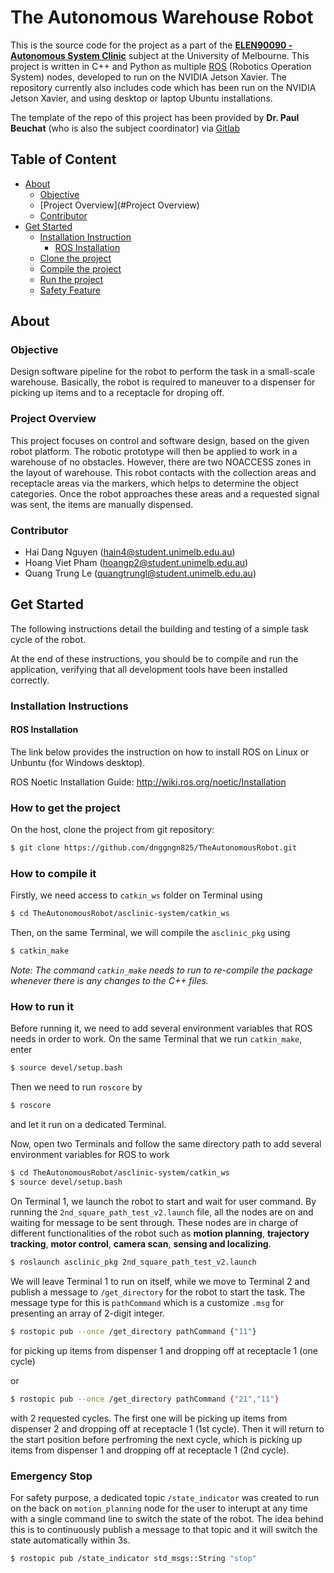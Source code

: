 # The Autonomous Warehouse Robot

This is the source code for the project as a part of the **[ELEN90090 - Autonomous System Clinic](https://handbook.unimelb.edu.au/subjects/elen90090)** subject at the University of Melbourne. This project is written in C++ and Python as multiple [ROS](https://www.ros.org/) (Robotics Operation System) nodes, developed to run on the NVIDIA Jetson Xavier. The repository currently also includes code which has been run on the NVIDIA Jetson Xavier, and using desktop or laptop Ubuntu installations.

The template of the repo of this project has been provided by **Dr. Paul Beuchat** (who is also the subject coordinator) via [Gitlab](https://gitlab.unimelb.edu.au/asclinic/asclinic-system)

## Table of Content
- [About](#About)
    - [Objective](#Objective)
    - [Project Overview](#Project Overview)
    - [Contributor](#Contributor)
- [Get Started](#Get-Started)
    - [Installation Instruction](#Installtion-Instruction)
        - [ROS Installation](#ROS-Installation)
    - [Clone the project](#How-to-get-the-project)
    - [Compile the project](#How-to-compile-it)
    - [Run the project](#How-to-run-it)
    - [Safety Feature](#Emergency-Stop)

## About
### Objective
Design software pipeline for the robot to perform the task in a small-scale warehouse. Basically, the robot is required to maneuver to a dispenser for picking up items and to a receptacle for droping off.

### Project Overview
This project focuses on control and software design, based on the given robot platform. The robotic prototype will then be applied to work in a warehouse of no obstacles. However, there are two NOACCESS zones in the layout of warehouse. This robot contacts with the collection areas and receptacle areas via the markers, which helps to determine the object categories. Once the robot approaches these areas and a requested signal was sent, the items are manually dispensed.

### Contributor
- Hai Dang Nguyen (hain4@student.unimelb.edu.au)
- Hoang Viet Pham (hoangp2@student.unimelb.edu.au)
- Quang Trung Le (quangtrungl@student.unimelb.edu.au)

## Get Started
The following instructions detail the building and testing of a simple task cycle of the robot.

At the end of these instructions, you should be to compile and run the application, verifying that all development tools have been installed correctly.

### Installation Instructions

#### ROS Installation
The link below provides the instruction on how to install ROS on Linux or Unbuntu (for Windows desktop).

ROS Noetic Installation Guide: http://wiki.ros.org/noetic/Installation

### How to get the project
On the host, clone the project from git repository:
```bash
$ git clone https://github.com/dnggngn825/TheAutonomousRobot.git
```

### How to compile it
Firstly, we need access to ```catkin_ws``` folder on Terminal using
```bash
$ cd TheAutonomousRobot/asclinic-system/catkin_ws
```
Then, on the same Terminal, we will compile the ```asclinic_pkg``` using
```bash
$ catkin_make
```
_Note: The command ```catkin_make``` needs to run to re-compile the package whenever there is any changes to the C++ files._

### How to run it
Before running it, we need to add several environment variables that ROS needs in order to work. On the same Terminal that we run ```catkin_make```, enter
```bash
$ source devel/setup.bash
```
Then we need to run ```roscore``` by
```bash
$ roscore
```
and let it run on a dedicated Terminal.

Now, open two Terminals and follow the same directory path to add several environment variables for ROS to work
```bash
$ cd TheAutonomousRobot/asclinic-system/catkin_ws
$ source devel/setup.bash
```
On Terminal 1, we launch the robot to start and wait for user command. By running the ```2nd_square_path_test_v2.launch``` file, all the nodes are on and waiting for message to be sent through. These nodes are in charge of different functionalities of the robot such as **motion planning**, **trajectory tracking**, **motor control**, **camera scan**, **sensing and localizing**.
```bash
$ roslaunch asclinic_pkg 2nd_square_path_test_v2.launch
```
We will leave Terminal 1 to run on itself, while we move to Terminal 2 and publish a message to ```/get_directory``` for the robot to start the task. The message type for this is ```pathCommand``` which is a customize ```.msg``` for presenting an array of 2-digit integer.
```bash
$ rostopic pub --once /get_directory pathCommand {"11"}
```
for picking up items from dispenser 1 and dropping off at receptacle 1 (one cycle)

or
```bash
$ rostopic pub --once /get_directory pathCommand {"21","11"}
```
with 2 requested cycles. The first one will be picking up items from dispenser 2 and dropping off at receptacle 1 (1st cycle). Then it will return to the start position before perfroming the next cycle, which is picking up items from dispenser 1 and dropping off at receptacle 1 (2nd cycle).

### Emergency Stop
For safety purpose, a dedicated topic ```/state_indicator``` was created to run on the back on ```motion_planning``` node for the user to interupt at any time with a single command line to switch the state of the robot. The idea behind this is to continuously publish a message to that topic and it will switch the state automatically within 3s.
```bash
$ rostopic pub /state_indicator std_msgs::String "stop"
```

